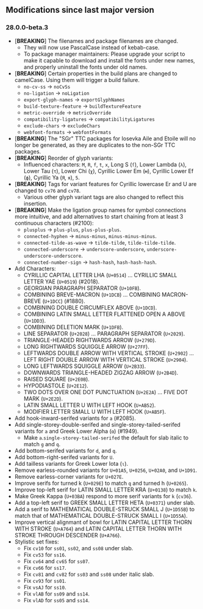 ## Modifications since last major version

### 28.0.0-beta.3

* \[**BREAKING**\] The filenames and package filenames are changed.
   - They will now use PascalCase instead of kebab-case.
   - To package manager maintainers: Please upgrade your script to make it capable to download and install the fonts under new names, and properly uninstall the fonts under old names.
* \[**BREAKING**\] Certain properties in the build plans are changed to camelCase. Using them will trigger a build failure.
   - `no-cv-ss` → `noCvSs`
   - `no-ligation` → `noLigation`
   - `export-glyph-names` → `exportGlyphNames`
   - `build-texture-feature` → `buildTextureFeature`
   - `metric-override` → `metricOverride`
   - `compatibility-ligatures` → `compatibilityLigatures`
   - `exclude-chars` → `excludeChars`
   - `webfont-formats` → `webfontFormats`
* \[**BREAKING**\] The "SGr" TTC packages for Iosevka Aile and Etoile will no longer be generated, as they are duplicates to the non-SGr TTC packages.
* \[**BREAKING**\] Reorder of glyph variants:
   - Influenced characters: `M`, `R`, `f`, `t`, `x`, Long S (`ſ`), Lower Lambda (`λ`), Lower Tau (`τ`), Lower Chi (`χ`), Cyrillic Lower Em (`м`), Cyrillic Lower Ef (`ф`), Cyrillic Ya (`Я`, `я`), `5`.
* \[**BREAKING**\] Tags for variant features for Cyrillic lowercase Er and U are changed to `cv76` and `cv78`.
   - Various other glyph variant tags are also changed to reflect this insertion.
* \[**BREAKING**\] Make the ligation group names for symbol connections more intuitive, and add alternatives to start chaining from at least 3 continuous characters (#2100):
   - `plusplus` → `plus-plus`, `plus-plus-plus`.
   - `connected-hyphen` → `minus-minus`, `minus-minus-minus`.
   - `connected-tilde-as-wave` → `tilde-tilde`, `tilde-tilde-tilde`.
   - `connected-underscore` → `underscore-underscore`, `underscore-underscore-underscore`.
   - `connected-number-sign` → `hash-hash`, `hash-hash-hash`.
* Add Characters:
  - CYRILLIC CAPITAL LETTER LHA (`U+0514`) ... CYRILLIC SMALL LETTER YAE (`U+0519`) (#2018).
  - GEORGIAN PARAGRAPH SEPARATOR (`U+10FB`).
  - COMBINING BREVE-MACRON (`U+1DCB`) ... COMBINING MACRON-BREVE (`U+1DCC`) (#1880).
  - COMBINING DOUBLE CIRCUMFLEX ABOVE (`U+1DCD`).
  - COMBINING LATIN SMALL LETTER FLATTENED OPEN A ABOVE (`U+1DD3`).
  - COMBINING DELETION MARK (`U+1DFB`).
  - LINE SEPARATOR (`U+2028`) ... PARAGRAPH SEPARATOR (`U+2029`).
  - TRIANGLE-HEADED RIGHTWARDS ARROW (`U+279D`).
  - LONG RIGHTWARDS SQUIGGLE ARROW (`U+27FF`).
  - LEFTWARDS DOUBLE ARROW WITH VERTICAL STROKE (`U+2902`) ... LEFT RIGHT DOUBLE ARROW WITH VERTICAL STROKE (`U+2904`).
  - LONG LEFTWARDS SQUIGGLE ARROW (`U+2B33`).
  - DOWNWARDS TRIANGLE-HEADED ZIGZAG ARROW (`U+2B4D`).
  - RAISED SQUARE (`U+2E0B`).
  - HYPODIASTOLE (`U+2E12`).
  - TWO DOTS OVER ONE DOT PUNCTUATION (`U+2E2A`) ... FIVE DOT MARK (`U+2E2D`).
  - LATIN SMALL LETTER U WITH LEFT HOOK (`U+AB52`).
  - MODIFIER LETTER SMALL U WITH LEFT HOOK (`U+AB5F`).
* Add hook-inward-serifed variants for `a` (#2085).
* Add single-storey-double-serifed and single-storey-tailed-serifed variants for `a` and Greek Lower Alpha (`α`) (#1949).
  - Make `a`.`single-storey-tailed-serifed` the default for slab italic to match `g` and `q`.
* Add bottom-serifed variants for `d`, and `q`.
* Add bottom-right-serifed variants for `U`.
* Add tailless variants for Greek Lower Iota (`ι`).
* Remove earless-rounded variants for `U+01A5`, `U+0256`, `U+02A0`, and `U+1D91`.
* Remove earless-corner variants for `U+027E`.
* Improve serifs for turned k (`U+029E`) to match `q` and turned h (`U+0265`).
* Improve top-left serif for LATIN SMALL LETTER KRA (`U+0138`) to match `k`.
* Make Greek Kappa (`U+03BA`) respond to more serif variants for `k` (`cv36`).
* Add a top-left serif to GREEK SMALL LETTER HETA (`U+0371`) under slab.
* Add a serif to MATHEMATICAL DOUBLE-STRUCK SMALL J (`U+1D55B`) to match that of MATHEMATICAL DOUBLE-STRUCK SMALL I (`U+1D55A`).
* Improve vertical alignmant of bowl for LATIN CAPITAL LETTER THORN WITH STROKE (`U+A764`) and LATIN CAPITAL LETTER THORN WITH STROKE THROUGH DESCENDER (`U+A766`).
* Stylistic set fixes:
  - Fix `cv10` for `ss01`, `ss02`, and `ss08` under slab.
  - Fix `cv53` for `ss16`.
  - Fix `cv64` and `cv65` for `ss07`.
  - Fix `cv66` for `ss17`.
  - Fix `cv81` and `cv82` for `ss03` and `ss08` under italic slab.
  - Fix `cv93` for `ss01`.
  - Fix `vsAJ` for `ss10`.
  - Fix `vlAB` for `ss09` and `ss14`.
  - Fix `vlAD` for `ss05` and `ss14`.


